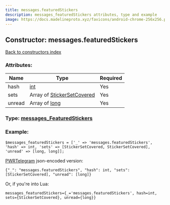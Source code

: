 ```yaml
---
title: messages.featuredStickers
description: messages_featuredStickers attributes, type and example
image: https://docs.madelineproto.xyz/favicons/android-chrome-256x256.png
---
```

## Constructor: messages.featuredStickers  
[Back to constructors index](index.md)



### Attributes:

| Name     |    Type       | Required |
|----------|---------------|----------|
|hash|[int](../types/int.md) | Yes|
|sets|Array of [StickerSetCovered](../types/StickerSetCovered.md) | Yes|
|unread|Array of [long](../types/long.md) | Yes|



### Type: [messages\_FeaturedStickers](../types/messages_FeaturedStickers.md)


### Example:

```
$messages_featuredStickers = ['_' => 'messages.featuredStickers', 'hash' => int, 'sets' => [StickerSetCovered, StickerSetCovered], 'unread' => [long, long]];
```  

[PWRTelegram](https://pwrtelegram.xyz) json-encoded version:

```
{"_": "messages.featuredStickers", "hash": int, "sets": [StickerSetCovered], "unread": [long]}
```


Or, if you're into Lua:  


```
messages_featuredStickers={_='messages.featuredStickers', hash=int, sets={StickerSetCovered}, unread={long}}

```


